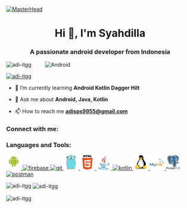 [![MasterHead](https://3.bp.blogspot.com/-dB6ndKqIAuI/XdWeOASO5AI/AAAAAAAANZA/MSbT9mh6bukxkI-tqnu_GARIZZV5WNVhQCLcBGAsYHQ/s1600/image1.gif)](https://github.com/adi-itgg/)

<h1 align="center">Hi 👋, I'm Syahdilla</h1>
<h3 align="center">A passionate android developer from Indonesia</h3>
<img align="right" alt="Android" width="400" src="https://camo.githubusercontent.com/3eb8d13ad3c2ab9479c78c71fbfaafa6dc0864fca2f0abce2ff03a255dd638f9/68747470733a2f2f63646e2e6472696262626c652e636f6d2f75736572732f323437353438392f73637265656e73686f74732f31303935383334312f6d656469612f31613432663135363131373239343537306363643934663062373961373339352e676966" />

<p align="left"> <img src="https://komarev.com/ghpvc/?username=adi-itgg&label=Profile%20views&color=0e75b6&style=flat" alt="adi-itgg" /> </p>

<p align="left"> <a href="https://github.com/ryo-ma/github-profile-trophy"><img src="https://github-profile-trophy.vercel.app/?username=adi-itgg" alt="adi-itgg" /></a> </p>

- 🌱 I’m currently learning **Android Kotlin Dagger Hilt**

- 💬 Ask me about **Android, Java, Kotlin**

- 📫 How to reach me **adisps9955@gmail.com**

<h3 align="left">Connect with me:</h3>
<p align="left">
</p>

<h3 align="left">Languages and Tools:</h3>
<p align="left"> <a href="https://developer.android.com" target="_blank" rel="noreferrer"> <img src="https://raw.githubusercontent.com/devicons/devicon/master/icons/android/android-original-wordmark.svg" alt="android" width="40" height="40"/> </a> <a href="https://firebase.google.com/" target="_blank" rel="noreferrer"> <img src="https://www.vectorlogo.zone/logos/firebase/firebase-icon.svg" alt="firebase" width="40" height="40"/> </a> <a href="https://git-scm.com/" target="_blank" rel="noreferrer"> <img src="https://www.vectorlogo.zone/logos/git-scm/git-scm-icon.svg" alt="git" width="40" height="40"/> </a> <a href="https://golang.org" target="_blank" rel="noreferrer"> <img src="https://raw.githubusercontent.com/devicons/devicon/master/icons/go/go-original.svg" alt="go" width="40" height="40"/> </a> <a href="https://www.w3.org/html/" target="_blank" rel="noreferrer"> <img src="https://raw.githubusercontent.com/devicons/devicon/master/icons/html5/html5-original-wordmark.svg" alt="html5" width="40" height="40"/> </a> <a href="https://www.java.com" target="_blank" rel="noreferrer"> <img src="https://raw.githubusercontent.com/devicons/devicon/master/icons/java/java-original.svg" alt="java" width="40" height="40"/> </a> <a href="https://kotlinlang.org" target="_blank" rel="noreferrer"> <img src="https://www.vectorlogo.zone/logos/kotlinlang/kotlinlang-icon.svg" alt="kotlin" width="40" height="40"/> </a> <a href="https://www.linux.org/" target="_blank" rel="noreferrer"> <img src="https://raw.githubusercontent.com/devicons/devicon/master/icons/linux/linux-original.svg" alt="linux" width="40" height="40"/> </a> <a href="https://www.mysql.com/" target="_blank" rel="noreferrer"> <img src="https://raw.githubusercontent.com/devicons/devicon/master/icons/mysql/mysql-original-wordmark.svg" alt="mysql" width="40" height="40"/> </a> <a href="https://www.postgresql.org" target="_blank" rel="noreferrer"> <img src="https://raw.githubusercontent.com/devicons/devicon/master/icons/postgresql/postgresql-original-wordmark.svg" alt="postgresql" width="40" height="40"/> </a> <a href="https://postman.com" target="_blank" rel="noreferrer"> <img src="https://www.vectorlogo.zone/logos/getpostman/getpostman-icon.svg" alt="postman" width="40" height="40"/> </a> </p>

<p><img align="left" src="https://github-readme-stats.vercel.app/api/top-langs?username=adi-itgg&show_icons=true&locale=en&layout=compact" alt="adi-itgg" /></p>

<p>&nbsp;<img align="center" src="https://github-readme-stats.vercel.app/api?username=adi-itgg&show_icons=true&locale=en" alt="adi-itgg" /></p>

<p><img align="center" src="https://github-readme-streak-stats.herokuapp.com/?user=adi-itgg&" alt="adi-itgg" /></p>
